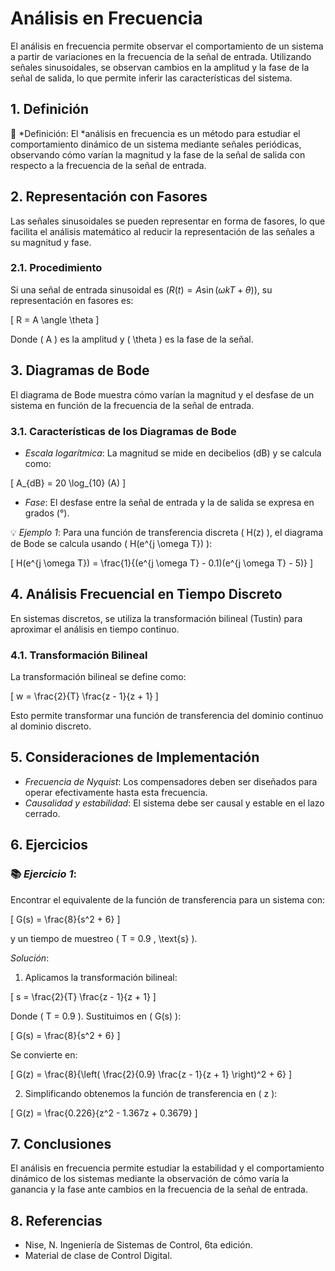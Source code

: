# Análisis en Frecuencia

El análisis en frecuencia permite observar el comportamiento de un sistema a partir de variaciones en la frecuencia de la señal de entrada. Utilizando señales sinusoidales, se observan cambios en la amplitud y la fase de la señal de salida, lo que permite inferir las características del sistema.

## 1. Definición

🔑 *Definición: El *análisis en frecuencia es un método para estudiar el comportamiento dinámico de un sistema mediante señales periódicas, observando cómo varían la magnitud y la fase de la señal de salida con respecto a la frecuencia de la señal de entrada.

## 2. Representación con Fasores

Las señales sinusoidales se pueden representar en forma de fasores, lo que facilita el análisis matemático al reducir la representación de las señales a su magnitud y fase.

### 2.1. Procedimiento

Si una señal de entrada sinusoidal es $( R(t) = A \sin (\omega kT + \theta) )$, su representación en fasores es:

\[
R = A \angle \theta
\]

Donde \( A \) es la amplitud y \( \theta \) es la fase de la señal.

## 3. Diagramas de Bode

El diagrama de Bode muestra cómo varían la magnitud y el desfase de un sistema en función de la frecuencia de la señal de entrada.

### 3.1. Características de los Diagramas de Bode

- *Escala logarítmica*: La magnitud se mide en decibelios (dB) y se calcula como:

\[
A_{dB} = 20 \log_{10} (A)
\]

- *Fase*: El desfase entre la señal de entrada y la de salida se expresa en grados (°).

💡 *Ejemplo 1*:
Para una función de transferencia discreta \( H(z) \), el diagrama de Bode se calcula usando \( H(e^{j \omega T}) \):

\[
H(e^{j \omega T}) = \frac{1}{(e^{j \omega T} - 0.1)(e^{j \omega T} - 5)}
\]

## 4. Análisis Frecuencial en Tiempo Discreto

En sistemas discretos, se utiliza la transformación bilineal (Tustin) para aproximar el análisis en tiempo continuo.

### 4.1. Transformación Bilineal

La transformación bilineal se define como:

\[
w = \frac{2}{T} \frac{z - 1}{z + 1}
\]

Esto permite transformar una función de transferencia del dominio continuo al dominio discreto.

## 5. Consideraciones de Implementación

- *Frecuencia de Nyquist*: Los compensadores deben ser diseñados para operar efectivamente hasta esta frecuencia.
- *Causalidad y estabilidad*: El sistema debe ser causal y estable en el lazo cerrado.

## 6. Ejercicios

### 📚 *Ejercicio 1*:
Encontrar el equivalente de la función de transferencia para un sistema con:

\[
G(s) = \frac{8}{s^2 + 6}
\]

y un tiempo de muestreo \( T = 0.9 \, \text{s} \).

*Solución*:

1. Aplicamos la transformación bilineal:

\[
s = \frac{2}{T} \frac{z - 1}{z + 1}
\]

Donde \( T = 0.9 \). Sustituimos en \( G(s) \):

\[
G(s) = \frac{8}{s^2 + 6}
\]

Se convierte en:

\[
G(z) = \frac{8}{\left( \frac{2}{0.9} \frac{z - 1}{z + 1} \right)^2 + 6}
\]

2. Simplificando obtenemos la función de transferencia en \( z \):

\[
G(z) = \frac{0.226}{z^2 - 1.367z + 0.3679}
\]

## 7. Conclusiones

El análisis en frecuencia permite estudiar la estabilidad y el comportamiento dinámico de los sistemas mediante la observación de cómo varía la ganancia y la fase ante cambios en la frecuencia de la señal de entrada.

## 8. Referencias

- Nise, N. Ingeniería de Sistemas de Control, 6ta edición.
- Material de clase de Control Digital.
